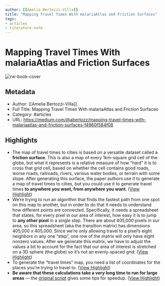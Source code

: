 ```yaml
---
author: [[Amelia Bertozzi-Villa]]
title: "Mapping Travel Times With malariaAtlas and Friction Surfaces"
tags: 
- articles
- literature-note
---
```

# Mapping Travel Times With malariaAtlas and Friction Surfaces

![rw-book-cover](https://miro.medium.com/v2/resize:fit:1200/1*cUO1wGk-QSIHcbA8fkvsPw.png)

## Metadata
- Author: [[Amelia Bertozzi-Villa]]
- Full Title: Mapping Travel Times With malariaAtlas and Friction Surfaces
- Category: #articles
- URL: https://medium.com/@abertozz/mapping-travel-times-with-malariaatlas-and-friction-surfaces-f4960f584f08

## Highlights
- The map of travel times to cities is based on a versatile dataset called a **friction surface**. This is also a map of every 1km-square grid cell of the globe, but what it represents is a relative measure of how “hard” it is to cross that grid cell, based on whether the cell contains good roads, worse roads, railroads, rivers, various water bodies, or terrain with some slope. After generating this surface, the paper authors use it to generate a map of travel times to cities, but you could use it to generate travel times **to anywhere you want, from anywhere you want**. ([View Highlight](https://read.readwise.io/read/01h4314jdzvd9gnph04ydbqwvf))
- We’re trying to run an algorithm that finds the fastest path from one spot on this map to another, but in order to do that it needs to understand how different points are connected. Specifically, it needs a spreadsheet that states, for every pixel in our area of interest, how easy it is to jump to **any other pixel** in a single step. There are about 405,000 pixels in our area, so this spreadsheet (aka the transition matrix) has dimensions 405,000 x 405,000. Since we’re only allowing travel to a pixel’s eight neighbors in any one “step”, one row of the matrix will only have eight nonzero values. After we generate this matrix, we have to adjust the values a bit to account for the fact that our area of interest is stretched on a 3D sphere (the globe) so it’s not an evenly-spaced grid: ([View Highlight](https://read.readwise.io/read/01h431697gfa725j89zaf6swks))
- To generate the “travel times” map, you need a list of coordinates for the places you’re trying to travel to. ([View Highlight](https://read.readwise.io/read/01h43150fjgv6q4cay2c0vx1rv))
- **Be aware that these calculations take a very long time to run for large areas** — the [original script](https://map.ox.ac.uk/wp-content/uploads/accessibility/R_generic_accessibilty_mapping_script.r) gives some tips for speedup. ([View Highlight](https://read.readwise.io/read/01h43188xse81aj280c54s0nqc))

